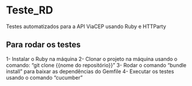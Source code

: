 # Teste_RD
 Testes automatizados para a API ViaCEP usando Ruby e HTTParty

 ## Para rodar os testes

1- Instalar o Ruby na máquina
2- Clonar o projeto na máquina usando o comando: “git clone {{nome do repositório}}”
3- Rodar o comando “bundle install” para baixar as dependências do Gemfile
4- Executar os testes usando o comando “cucumber”